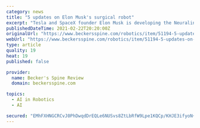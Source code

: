 ```yaml
---
category: news
title: "5 updates on Elon Musk's surgical robot"
excerpt: "Tesla and SpaceX founder Elon Musk is developing the Neuralink surgical robot that will be used for neuroscience."
publishedDateTime: 2021-02-22T20:20:00Z
originalUrl: "https://www.beckersspine.com/robotics/item/51194-5-updates-on-elon-musk-s-surgical-robot.html"
webUrl: "https://www.beckersspine.com/robotics/item/51194-5-updates-on-elon-musk-s-surgical-robot.html"
type: article
quality: 19
heat: 19
published: false

provider:
  name: Becker's Spine Review
  domain: beckersspine.com

topics:
  - AI in Robotics
  - AI

secured: "EMhFXHNGCRCvJ0PhDwqdDrEQLe6NUSvs8ZtLbRfW9Lpe1KQCp/KHJE3ifyoN+4zTwf7kVnM4xlVz4cgudUOjem/0DbO7sjjB02V1vN7DztqLfMTYTWTpX5NVA3mZnhtqekxgXt5zRYXrp5CQZkFE9Y2dueL6jOlBPenxxA360a0RlAUMsQbbc2Z1y6+zavW/P9bhrRTdt8v7Xsm8Y7k5goaPys+UIiZMfBG4HODJH6izlnuK3wOWqjcLHOHW0hNf/CmTg/8hYsq/4K/rdeiKI8U5eDGwpOPUEkRhWyhR5j9zH7RvnzvwIGxs6PF+9nFvKhgRWEfxHoCMAnGoGuP/Hm1aiHSsi/ZlrEN2kvLFTGQ=;NGXOpBrnA2S8Ounyop4YDQ=="
---
```



